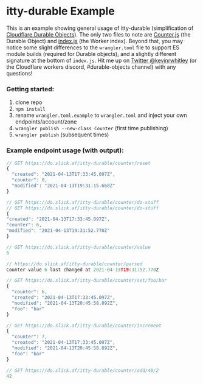# itty-durable Example

This is an example showing general usage of itty-durable (simplification of [Cloudflare Durable Objects](https://developers.cloudflare.com/workers/learning/using-durable-objects)). The only two files to note are [Counter.js](https://github.com/kwhitley/itty-durable-example/blob/master/Counter.js) (the Durable Object) and [index.js](https://github.com/kwhitley/itty-durable-example/blob/master/index.js) (the Worker index).  Beyond that, you may notice some slight differences to the `wrangler.toml` file to support ES module builds (required for Durable objects), and a slightly different signature at the bottom of `index.js`.  Hit me up on [Twitter @kevinrwhitley](https://twitter.com/kevinrwhitley) (or the Cloudflare workers discord, #durable-objects channel) with any questions!

### Getting started:
1. clone repo
2. `npm install`
3. rename `wrangler.toml.example` to `wrangler.toml` and inject your own endpoints/account/zone
4. `wrangler publish --new-class Counter` (first time publishing)
5. `wrangler publish` (subsequent times)

### Example endpoint usage (with output):
```js
// GET https://do.slick.af/itty-durable/counter/reset
{
  "created": "2021-04-13T17:33:45.097Z",
  "counter": 0,
  "modified": "2021-04-13T19:31:15.668Z"
}

// GET https://do.slick.af/itty-durable/counter/do-stuff
// GET https://do.slick.af/itty-durable/counter/do-stuff
{
"created": "2021-04-13T17:33:45.097Z",
"counter": 6,
"modified": "2021-04-13T19:31:52.770Z"
}

// GET https://do.slick.af/itty-durable/counter/value
6

// https://do.slick.af/itty-durable/counter/parsed
Counter value 6 last changed at 2021-04-13T19:31:52.770Z

// GET https://do.slick.af/itty-durable/counter/set/foo/bar
{
  "counter": 6,
  "created": "2021-04-13T17:33:45.097Z",
  "modified": "2021-04-13T20:45:58.892Z",
  "foo": "bar"
}

// GET https://do.slick.af/itty-durable/counter/increment
{
  "counter": 7,
  "created": "2021-04-13T17:33:45.097Z",
  "modified": "2021-04-13T20:45:58.892Z",
  "foo": "bar"
}

// GET https://do.slick.af/itty-durable/counter/add/40/2
42
```

